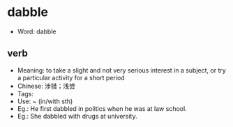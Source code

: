 # dabble

- Word: dabble

## verb

- Meaning: to take a slight and not very serious interest in a subject, or try a particular activity for a short period
- Chinese: 涉猎；浅尝
- Tags: 
- Use: ~ (in/with sth)
- Eg.: He first dabbled in politics when he was at law school.
- Eg.: She dabbled with drugs at university.

